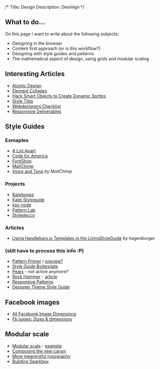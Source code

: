 /*
Title: Design
Description: Desiiiiign
*/


## What to do...

On this page I want to write about the following subjects:

- Designing in the browser
- Content first approach (or is this workflow?)
- Designing with style guides and patterns
- The mathematical aspect of design, using grids and modular scaling


## Interesting Articles

- [Atomic Design](http://bradfrostweb.com/blog/post/atomic-web-design/)
- [Element Collages](http://danielmall.com/articles/rif-element-collages/)
- [Hack Smart Objects to Create Dynamic Sprites](http://methodandcraft.com/videos/hack-smart-objects-to-create-dynamic-sprites)
- [Style Tiles](http://styletil.es/)
- [Webdesigners Checklist](http://webdesignerschecklist.com/)
- [Responsive Deliverables](http://daverupert.com/2013/04/responsive-deliverables/)


## Style Guides

### Exmaples

- [A List Apart](http://alistapart.com/blog/post/getting-started-with-pattern-libraries)
- [Code for America](http://style.codeforamerica.org/)
- [FontShop](http://next.fontshop.com/styleguide/globals)
- [MailChimp](http://mailchimp.com/about/brand-assets/)
- [Voice and Tone](http://voiceandtone.com/) *by MailChimp*

### Projects

- [Barebones](http://barebones.paulrobertlloyd.com/)
- [Kalei Styleguide](http://kaleistyleguide.com/)
- [kss-node](http://kss-node.github.io/kss-node/)
- [Pattern Lab](http://patternlab.io/)
- [Styledecco](http://jacobrask.github.io/styledocco/)

### Articles

- [Using Handlebars.js Templates in the LivingStyleGuide](http://www.hagenburger.net/BLOG/handlebars-js-templates-living-style-guide.html) *by hagenburger*

### (still have to process this info :P)

- [Pattern Primer](https://github.com/adactio/Pattern-Primer) / [preview?](http://patternprimer.adactio.com/)
- [Style Guide Boilerplate](http://brettjankord.com/projects/style-guide-boilerplate/)
- [Pears](http://pea.rs/) - not active anymore?
- [Rock Hammer](http://malarkey.github.io/Rock-Hammer/) - [article](http://stuffandnonsense.co.uk/blog/about/rock-hammer-a-curated-responsive-project-library)
- [Responsive Patterns](http://bradfrost.github.io/this-is-responsive/patterns.html)
- [Designer Theme Style Guide](http://themes.array.is/designer/style-guide/)


## Facebook images

- [All Facebook Image Dimensions](http://www.jonloomer.com/2014/01/20/facebook-image-dimensions/)
- [Fb pages: Sizes &amp; dimensions](https://www.facebook.com/PagesSizesDimensions)


## Modular scale

- [Modular scale](http://modularscale.com/) - [example](http://modularscale.com/scale/?px1=16&px2=300&ra1=1.5&ra2=0)
- [Composing the new canon](http://24ways.org/2011/composing-the-new-canon/)
- [More meaningful typography](http://alistapart.com/article/more-meaningful-typography)
- [Building Sparkbox](http://building.seesparkbox.com/)
